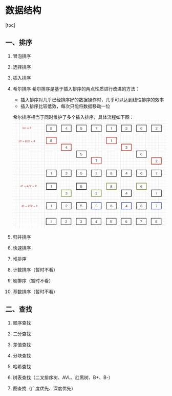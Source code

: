 # 数据结构

[toc]

## 一、排序

1. 冒泡排序

2. 选择排序

3. 插入排序

4. 希尔排序
    希尔排序是基于插入排序的两点性质进行改进的方法：

    - 插入排序对几乎已经排序好的数据操作时，几乎可以达到线性排序的效率
    - 插入排序比较低效，每次只能将数据移动一位

    希尔排序相当于同时维护了多个插入排序，具体流程如下图：
![希尔排序](/pic/%E5%B8%8C%E5%B0%94%E6%8E%92%E5%BA%8F.jpg)

5. 归并排序

6. 快速排序

7. 堆排序

8. 计数排序（暂时不看）

9. 桶排序（暂时不看）

10. 基数排序（暂时不看）

## 二、查找

1. 顺序查找

2. 二分查找

3. 差值查找

4. 分块查找

5. 哈希查找

6. 树表查找（二叉排序树、AVL、红黑树、B+、B-）

7. 图查找（广度优先、深度优先）
